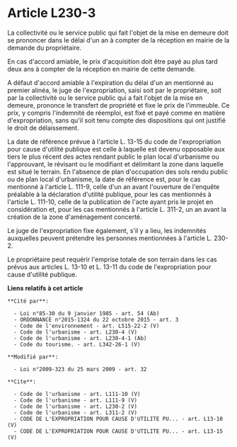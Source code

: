 # Article L230-3

La collectivité ou le service public qui fait l'objet de la mise en demeure doit se prononcer dans le délai d'un an à compter
de la réception en mairie de la demande du propriétaire. 

En cas d'accord amiable, le prix d'acquisition doit être payé au plus tard deux ans à compter de la réception en mairie de
cette demande. 

A défaut d'accord amiable à l'expiration du délai d'un an mentionné au premier alinéa, le juge de l'expropriation, saisi soit
par le propriétaire, soit par la collectivité ou le service public qui a fait l'objet de la mise en demeure, prononce le
transfert de propriété et fixe le prix de l'immeuble. Ce prix, y compris l'indemnité de réemploi, est fixé et payé comme en
matière d'expropriation, sans qu'il soit tenu compte des dispositions qui ont justifié le droit de délaissement. 

La date de référence prévue à l'article L. 13-15 du code de l'expropriation pour cause d'utilité publique est celle à
laquelle est devenu opposable aux tiers le plus récent des actes rendant public le plan local d'urbanisme ou l'approuvant, le
révisant ou le modifiant et délimitant la zone dans laquelle est situé le terrain. En l'absence de plan d'occupation des sols
rendu public ou de plan local d'urbanisme, la date de référence est, pour le cas mentionné à l'article L. 111-9, celle d'un
an avant l'ouverture de l'enquête préalable à la déclaration d'utilité publique, pour les cas mentionnés à l'article L.
111-10, celle de la publication de l'acte ayant pris le projet en considération et, pour les cas mentionnés à l'article L.
311-2, un an avant la création de la zone d'aménagement concerté. 

Le juge de l'expropriation fixe également, s'il y a lieu, les indemnités auxquelles peuvent prétendre les personnes
mentionnées à l'article L. 230-2. 

Le propriétaire peut requérir l'emprise totale de son terrain dans les cas prévus aux articles L. 13-10 et L. 13-11 du code
de l'expropriation pour cause d'utilité publique.

**Liens relatifs à cet article**

	**Cité par**:

	  - Loi n°85-30 du 9 janvier 1985 - art. 54 (Ab)
	  - ORDONNANCE n°2015-1324 du 22 octobre 2015 - art. 3
	  - Code de l'environnement - art. L515-22-2 (V)
	  - Code de l'urbanisme - art. L230-4 (V)
	  - Code de l'urbanisme - art. L230-4-1 (Ab)
	  - Code du tourisme. - art. L342-26-1 (V)

	**Modifié par**:

	  - Loi n°2009-323 du 25 mars 2009 - art. 32

	**Cite**:

	  - Code de l'urbanisme - art. L111-10 (V)
	  - Code de l'urbanisme - art. L111-9 (V)
	  - Code de l'urbanisme - art. L230-2 (V)
	  - Code de l'urbanisme - art. L311-2 (V)
	  - CODE DE L'EXPROPRIATION POUR CAUSE D'UTILITE PU... - art. L13-10 (V)
	  - CODE DE L'EXPROPRIATION POUR CAUSE D'UTILITE PU... - art. L13-15 (V)
